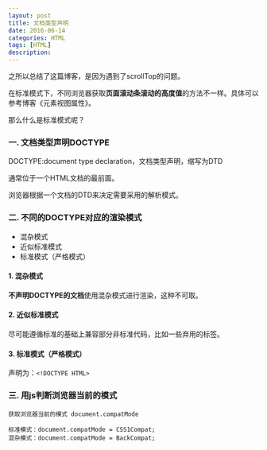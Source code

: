 ```yaml
---
layout: post
title: 文档类型声明
date: 2016-06-14
categories: HTML
tags: [HTML]
description: 
---
```


之所以总结了这篇博客，是因为遇到了scrollTop的问题。

在标准模式下，不同浏览器获取**页面滚动条滚动的高度值**的方法不一样。具体可以参考博客《元素视图属性》。

那么什么是标准模式呢？

### 一. 文档类型声明DOCTYPE

DOCTYPE:document type declaration，文档类型声明，缩写为DTD

通常位于一个HTML文档的最前面。

浏览器根据一个文档的DTD来决定需要采用的解析模式。

### 二. 不同的DOCTYPE对应的渲染模式

- 混杂模式
- 近似标准模式
- 标准模式（严格模式）

#### 1. 混杂模式

**不声明DOCTYPE的文档**使用混杂模式进行渲染，这种不可取。

#### 2. 近似标准模式

尽可能遵循标准的基础上兼容部分非标准代码，比如一些弃用的标签。

#### 3. 标准模式（严格模式）

声明为：`<!DOCTYPE HTML>`
 
### 三. 用js判断浏览器当前的模式

	获取浏览器当前的模式 document.compatMode 
	
	标准模式：document.compatMode = CSS1Compat;
	混杂模式：document.compatMode = BackCompat;



